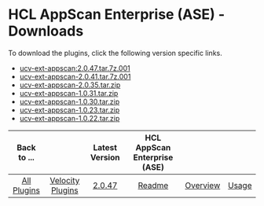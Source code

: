 
# HCL AppScan Enterprise (ASE) - Downloads
To download the plugins, click the following version specific links.
- [ucv-ext-appscan:2.0.47.tar.7z.001](https://github.com/UrbanCode/IBM-UCV-PLUGINS/raw/main/files/ucv-ext-appscan/ucv-ext-appscan:2.0.47.tar.7z.001)
- [ucv-ext-appscan-2.0.41.tar.7z.001](https://raw.githubusercontent.com/UrbanCode/IBM-UCV-PLUGINS/main/files/ucv-ext-appscan/ucv-ext-appscan-2.0.41.tar.7z.001)
- [ucv-ext-appscan-2.0.35.tar.zip](https://raw.githubusercontent.com/UrbanCode/IBM-UCV-PLUGINS/main/files/ucv-ext-appscan/ucv-ext-appscan-2.0.35.tar.zip)
- [ucv-ext-appscan-1.0.31.tar.zip](https://raw.githubusercontent.com/UrbanCode/IBM-UCV-PLUGINS/main/files/ucv-ext-appscan/ucv-ext-appscan-1.0.31.tar.zip)
- [ucv-ext-appscan-1.0.30.tar.zip](https://raw.githubusercontent.com/UrbanCode/IBM-UCV-PLUGINS/main/files/ucv-ext-appscan/ucv-ext-appscan-1.0.30.tar.zip)
- [ucv-ext-appscan-1.0.23.tar.zip](https://raw.githubusercontent.com/UrbanCode/IBM-UCV-PLUGINS/main/files/ucv-ext-appscan/ucv-ext-appscan-1.0.23.tar.zip)
- [ucv-ext-appscan-1.0.22.tar.zip](https://raw.githubusercontent.com/UrbanCode/IBM-UCV-PLUGINS/main/files/ucv-ext-appscan/ucv-ext-appscan-1.0.22.tar.zip)

|Back to ...||Latest Version|HCL AppScan Enterprise (ASE) |||
| :---: | :---: | :---: | :---: | :---: | :---: |
|[All Plugins](../../index.md)|[Velocity Plugins](../README.md)|[2.0.47](https://github.com/UrbanCode/IBM-UCV-PLUGINS/raw/main/files/ucv-ext-appscan/ucv-ext-appscan:2.0.47.tar.7z.001)|[Readme](README.md)|[Overview](overview.md)|[Usage](usage.md)|
